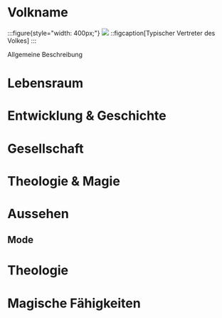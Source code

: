 # Volkname

:::figure{style="width: 400px;"}
![](./images/Beispielbild.png)
::figcaption[Typischer Vertreter des Volkes]
:::

Allgemeine Beschreibung

# Lebensraum

# Entwicklung & Geschichte

# Gesellschaft

# Theologie & Magie

# Aussehen

## Mode

# Theologie

# Magische Fähigkeiten